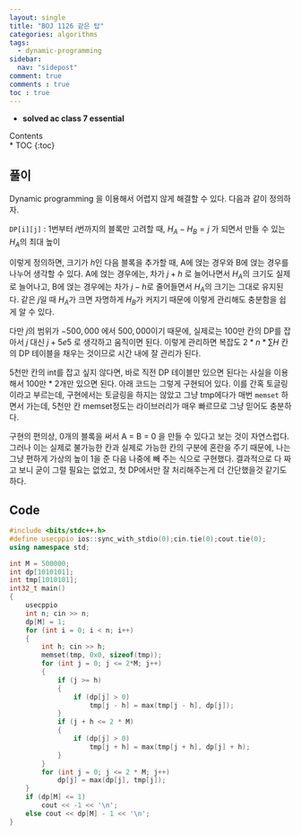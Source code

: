 ```yaml
---
layout: single
title: "BOJ 1126 같은 탑"
categories: algorithms
tags:
  - dynamic-programming
sidebar:
  nav: "sidepost"
comment: true
comments : true
toc : true
---
```


- **solved ac class 7 essential**

<div id="toc">
Contents
</div>
* TOC
{:toc}



## 풀이
Dynamic programming 을 이용해서 어렵지 않게 해결할 수 있다. 다음과 같이 정의하자. 

`DP[i][j]` : 1번부터 $i$번까지의 블록만 고려할 때, $H_A - H_B = j$ 가 되면서 만들 수 있는 $H_A$의 최대 높이 

이렇게 정의하면, 크기가 $h$인 다음 블록을 추가할 때, A에 얹는 경우와 B에 얹는 경우를 나누어 생각할 수 있다. A에 얹는 경우에는, 차가 $j + h$ 로 늘어나면서 $H_A$의 크기도 실제로 늘어나고, B에 얹는 경우에는 차가 $j-h$로 줄어들면서 $H_A$의 크기는 그대로 유지된다. 같은 $j$일 때 $H_A$가 크면 자명하게 $H_B$가 커지기 때문에 이렇게 관리해도 충분함을 쉽게 알 수 있다. 

다만 $j$의 범위가 $-500,000$ 에서 $500,000$이기 때문에, 실제로는 100만 칸의 DP를 잡아서 $j$ 대신 $j + 5e5$ 로 생각하고 움직이면 된다. 이렇게 관리하면 복잡도 $2 * n * \sum H$ 칸의 DP 테이블을 채우는 것이므로 시간 내에 잘 관리가 된다.

5천만 칸의 int를 잡고 싶지 않다면, 바로 직전 DP 테이블만 있으면 된다는 사실을 이용해서 100만 * 2개만 있으면 된다. 아래 코드는 그렇게 구현되어 있다. 이를 간혹 토글링이라고 부르는데, 구현에서는 토글링을 하지는 않았고 그냥 tmp에다가 매번 `memset` 하면서 가는데, 5천만 칸 memset정도는 라이브러리가 매우 빠르므로 그냥 믿어도 충분하다.

구현의 편의상, 0개의 블록을 써서 A = B = 0 을 만들 수 있다고 보는 것이 자연스럽다. 그러나 이는 실제로 불가능한 칸과 실제로 가능한 칸의 구분에 혼란을 주기 때문에, 나는 그냥 편하게 가상의 높이 1을 준 다음 나중에 빼 주는 식으로 구현했다. 결과적으로 다 짜고 보니 굳이 그럴 필요는 없었고, 첫 DP에서만 잘 처리해주는게 더 간단했을것 같기도 하다. 

## Code 
```cpp
#include <bits/stdc++.h>
#define usecppio ios::sync_with_stdio(0);cin.tie(0);cout.tie(0);
using namespace std;

int M = 500000;
int dp[1010101];
int tmp[1010101];
int32_t main()
{
    usecppio
    int n; cin >> n;
    dp[M] = 1;
    for (int i = 0; i < n; i++)
    {
        int h; cin >> h;
        memset(tmp, 0x0, sizeof(tmp));
        for (int j = 0; j <= 2*M; j++)
        {
            if (j >= h)
            {
                if (dp[j] > 0)
                    tmp[j - h] = max(tmp[j - h], dp[j]);
            }
            if (j + h <= 2 * M)
            {
                if (dp[j] > 0)
                    tmp[j + h] = max(tmp[j + h], dp[j] + h);
            }
        }
        for (int j = 0; j <= 2 * M; j++)
            dp[j] = max(dp[j], tmp[j]);
    }
    if (dp[M] <= 1)
        cout << -1 << '\n';
    else cout << dp[M] - 1 << '\n';
}

```